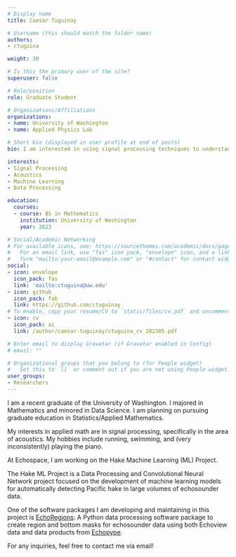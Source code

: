 ```yaml
---
# Display name
title: Caesar Tuguinay

# Username (this should match the folder name)
authors:
- ctuguina

weight: 30

# Is this the primary user of the site?
superuser: false

# Role/position
role: Graduate Student

# Organizations/Affiliations
organizations:
- name: University of Washington
- name: Applied Physics Lab

# Short bio (displayed in user profile at end of posts)
bio: I am interested in using signal processing techniques to understand acoustics!

interests:
- Signal Processing
- Acoustics
- Machine Learning
- Data Processing

education:
  courses:
  - course: BS in Mathematics
    institution: University of Washington
    year: 2023

# Social/Academic Networking
# For available icons, see: https://sourcethemes.com/academic/docs/page-builder/#icons
#   For an email link, use "fas" icon pack, "envelope" icon, and a link in the
#   form "mailto:your-email@example.com" or "#contact" for contact widget.
social:
- icon: envelope
  icon_pack: fas
  link: 'mailto:ctuguina@uw.edu'
- icon: github
  icon_pack: fab
  link: https://github.com/ctuguinay
# To enable, copy your resume/CV to `static/files/cv.pdf` and uncomment the lines below.
- icon: cv
  icon_pack: ai
  link: /author/caesar-tuguinay/ctuguina_cv_202305.pdf

# Enter email to display Gravatar (if Gravatar enabled in Config)
# email: ""

# Organizational groups that you belong to (for People widget)
#   Set this to `[]` or comment out if you are not using People widget.
user_groups:
- Researchers
---
```


I am a recent graduate of the University of Washington. I majored in Mathematics and minored in Data Science. I am planning on pursuing graduate education in Statistics/Applied Mathematics.

My interests in applied math are in signal processing, specifically in the area of acoustics. My hobbies include running, swimming, and (very inconsistently) playing the piano.

At Echospace, I am working on the Hake Machine Learning (ML) Project.

The Hake ML Project is a Data Processing and Convolutional Neural Network project focused on the development of machine learning models for automatically detecting Pacific hake in large volumes of echosounder data.

One of the software packages I am developing and maintaining in this project is [EchoRegions](https://github.com/OSOceanAcoustics/echoregions): A Python data processing software package to create region and bottom masks for echosounder data using both Echoview data and data products from [Echopype](https://github.com/OSOceanAcoustics/echopype).

For any inquiries, feel free to contact me via email!